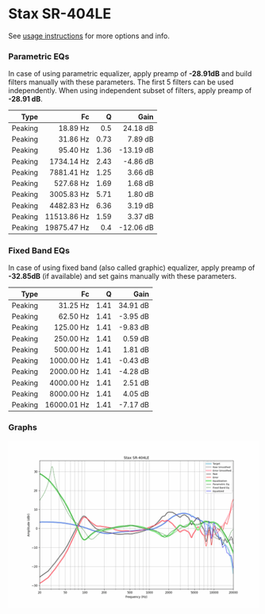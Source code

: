 # Stax SR-404LE
See [usage instructions](https://github.com/jaakkopasanen/AutoEq#usage) for more options and info.

### Parametric EQs
In case of using parametric equalizer, apply preamp of **-28.91dB** and build filters manually
with these parameters. The first 5 filters can be used independently.
When using independent subset of filters, apply preamp of **-28.91 dB**.

| Type    | Fc          |    Q | Gain      |
|--------:|------------:|-----:|----------:|
| Peaking | 18.89 Hz    | 0.5  | 24.18 dB  |
| Peaking | 31.86 Hz    | 0.73 | 7.89 dB   |
| Peaking | 95.40 Hz    | 1.36 | -13.19 dB |
| Peaking | 1734.14 Hz  | 2.43 | -4.86 dB  |
| Peaking | 7881.41 Hz  | 1.25 | 3.66 dB   |
| Peaking | 527.68 Hz   | 1.69 | 1.68 dB   |
| Peaking | 3005.83 Hz  | 5.71 | 1.80 dB   |
| Peaking | 4482.83 Hz  | 6.36 | 3.19 dB   |
| Peaking | 11513.86 Hz | 1.59 | 3.37 dB   |
| Peaking | 19875.47 Hz | 0.4  | -12.06 dB |

### Fixed Band EQs
In case of using fixed band (also called graphic) equalizer, apply preamp of **-32.85dB**
(if available) and set gains manually with these parameters.

| Type    | Fc          |    Q | Gain     |
|--------:|------------:|-----:|---------:|
| Peaking | 31.25 Hz    | 1.41 | 34.91 dB |
| Peaking | 62.50 Hz    | 1.41 | -3.95 dB |
| Peaking | 125.00 Hz   | 1.41 | -9.83 dB |
| Peaking | 250.00 Hz   | 1.41 | 0.59 dB  |
| Peaking | 500.00 Hz   | 1.41 | 1.81 dB  |
| Peaking | 1000.00 Hz  | 1.41 | -0.43 dB |
| Peaking | 2000.00 Hz  | 1.41 | -4.28 dB |
| Peaking | 4000.00 Hz  | 1.41 | 2.51 dB  |
| Peaking | 8000.00 Hz  | 1.41 | 4.05 dB  |
| Peaking | 16000.01 Hz | 1.41 | -7.17 dB |

### Graphs
![](./Stax%20SR-404LE.png)